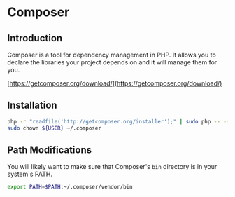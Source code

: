 # Composer

## Introduction

Composer is a tool for dependency management in PHP. It allows you to declare the libraries your project depends on and it will manage them for you.

[https://getcomposer.org/download/](https://getcomposer.org/download/)

## Installation

```bash
php -r "readfile('http://getcomposer.org/installer');" | sudo php -- --install-dir=/usr/local/bin/ --filename=composer
sudo chown ${USER} ~/.composer
```

## Path Modifications

You will likely want to make sure that Composer's `bin` directory is in your system's PATH.

```bash
export PATH=$PATH:~/.composer/vendor/bin
```

